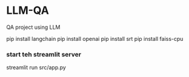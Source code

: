 # LLM-QA

QA project using LLM

pip install langchain
pip install openai
pip install srt
pip install faiss-cpu

### start teh streamlit server

streamlit run src/app.py
